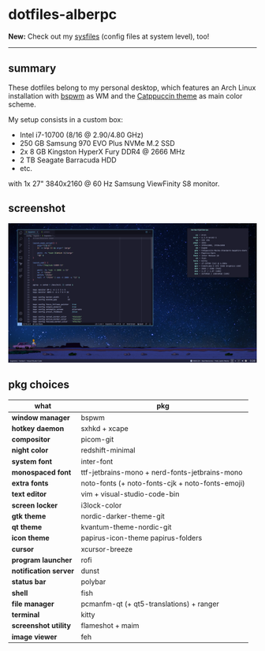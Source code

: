 # dotfiles-alberpc

**New:** Check out my [sysfiles](https://github.com/albertored11/sysfiles-alberpc) (config files at system level), too!

---

## summary

These dotfiles belong to my personal desktop, which features an Arch Linux installation with [bspwm](https://github.com/baskerville/bspwm) as WM and the [Catppuccin theme](https://github.com/catppuccin/catppuccin) as main color scheme.

My setup consists in a custom box:
- Intel i7-10700 (8/16 @ 2.90/4.80 GHz)
- 250 GB Samsung 970 EVO Plus NVMe M.2 SSD
- 2x 8 GB Kingston HyperX Fury DDR4 @ 2666 MHz
- 2 TB Seagate Barracuda HDD
- etc.

with 1x 27" 3840x2160 @ 60 Hz Samsung ViewFinity S8 monitor.

## screenshot

![Screenshot](Nextcloud/Capturas%20de%20pantalla/alberpc/screenshot_20230115_002620.png)

## pkg choices

| what | pkg |
| ---- | --- |
| **window manager** | bspwm |
| **hotkey daemon** | sxhkd + xcape |
| **compositor** | picom-git |
| **night color** | redshift-minimal |
| **system font** | inter-font |
| **monospaced font** | ttf-jetbrains-mono + nerd-fonts-jetbrains-mono |
| **extra fonts** | noto-fonts (+ noto-fonts-cjk + noto-fonts-emoji) |
| **text editor** | vim + visual-studio-code-bin |
| **screen locker** | i3lock-color |
| **gtk theme** | nordic-darker-theme-git |
| **qt theme** | kvantum-theme-nordic-git |
| **icon theme** | papirus-icon-theme papirus-folders |
| **cursor** | xcursor-breeze |
| **program launcher** | rofi |
| **notification server** | dunst |
| **status bar** | polybar |
| **shell** | fish |
| **file manager** | pcmanfm-qt (+ qt5-translations) + ranger |
| **terminal** | kitty |
| **screenshot utility** | flameshot + maim |
| **image viewer** | feh |
